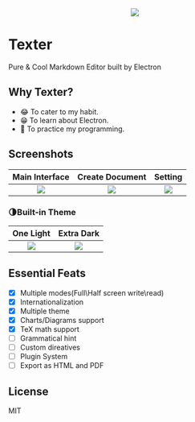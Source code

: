 <div align="center">
<img src="http://img.lxzmww.xyz/texterlogo.png"/>
</div>

# Texter

Pure & Cool Markdown Editor built by Electron

## Why Texter?

* 😂 To cater to my habit.
* 😁 To learn about Electron.
* 🚀 To practice my programming.

## Screenshots
|Main Interface|Create Document|Setting|
|:--:|:--:|:--:|
|![](http://img.lxzmww.xyz/texter/screenshot2.JPG)|![](http://img.lxzmww.xyz/texter/screenshot1.JPG)|![](http://img.lxzmww.xyz/texter/screenshot3.JPG)|

### 🌗Built-in Theme
|One Light|Extra Dark|
|:--:|:--:|
|![](http://img.lxzmww.xyz/texter/texter_light.JPG)|![](http://img.lxzmww.xyz/texter/texter_dark.JPG)|

## Essential Feats
- [x] Multiple modes(Full\Half screen write\read)
- [x] Internationalization
- [x] Multiple theme
- [x] Charts/Diagrams support
- [x] TeX math support
- [ ] Grammatical hint
- [ ] Custom direatives
- [ ] Plugin System
- [ ] Export as HTML and PDF

## License
MIT